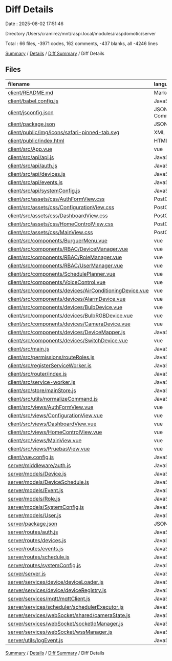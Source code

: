 # Diff Details

Date : 2025-08-02 17:51:46

Directory /Users/cramirez/mnt/raspi.local/modules/raspdomotic/server

Total : 66 files,  -3971 codes, 162 comments, -437 blanks, all -4246 lines

[Summary](results.md) / [Details](details.md) / [Diff Summary](diff.md) / Diff Details

## Files
| filename | language | code | comment | blank | total |
| :--- | :--- | ---: | ---: | ---: | ---: |
| [client/README.md](/client/README.md) | Markdown | -19 | 0 | -6 | -25 |
| [client/babel.config.js](/client/babel.config.js) | JavaScript | -5 | 0 | -1 | -6 |
| [client/jsconfig.json](/client/jsconfig.json) | JSON with Comments | -19 | 0 | -1 | -20 |
| [client/package.json](/client/package.json) | JSON | -56 | 0 | -1 | -57 |
| [client/public/img/icons/safari-pinned-tab.svg](/client/public/img/icons/safari-pinned-tab.svg) | XML | -3 | 0 | -1 | -4 |
| [client/public/index.html](/client/public/index.html) | HTML | -22 | -1 | -1 | -24 |
| [client/src/App.vue](/client/src/App.vue) | vue | -34 | 0 | -4 | -38 |
| [client/src/api/api.js](/client/src/api/api.js) | JavaScript | -26 | -32 | -9 | -67 |
| [client/src/api/auth.js](/client/src/api/auth.js) | JavaScript | -138 | -10 | -22 | -170 |
| [client/src/api/devices.js](/client/src/api/devices.js) | JavaScript | -34 | -1 | -5 | -40 |
| [client/src/api/events.js](/client/src/api/events.js) | JavaScript | -13 | -2 | -2 | -17 |
| [client/src/api/systemConfig.js](/client/src/api/systemConfig.js) | JavaScript | -19 | -2 | -2 | -23 |
| [client/src/assets/css/AuthFormView.css](/client/src/assets/css/AuthFormView.css) | PostCSS | -115 | -7 | -17 | -139 |
| [client/src/assets/css/ConfigurationView.css](/client/src/assets/css/ConfigurationView.css) | PostCSS | -278 | -13 | -49 | -340 |
| [client/src/assets/css/DashboardView.css](/client/src/assets/css/DashboardView.css) | PostCSS | -146 | -14 | -23 | -183 |
| [client/src/assets/css/HomeControlView.css](/client/src/assets/css/HomeControlView.css) | PostCSS | -111 | -21 | -17 | -149 |
| [client/src/assets/css/MainView.css](/client/src/assets/css/MainView.css) | PostCSS | -97 | -7 | -14 | -118 |
| [client/src/components/BurguerMenu.vue](/client/src/components/BurguerMenu.vue) | vue | -113 | -2 | -15 | -130 |
| [client/src/components/RBAC/DeviceManager.vue](/client/src/components/RBAC/DeviceManager.vue) | vue | -389 | -2 | -58 | -449 |
| [client/src/components/RBAC/RoleManager.vue](/client/src/components/RBAC/RoleManager.vue) | vue | -292 | -2 | -52 | -346 |
| [client/src/components/RBAC/UserManager.vue](/client/src/components/RBAC/UserManager.vue) | vue | -612 | -4 | -101 | -717 |
| [client/src/components/SchedulePlanner.vue](/client/src/components/SchedulePlanner.vue) | vue | -148 | 0 | -20 | -168 |
| [client/src/components/VoiceControl.vue](/client/src/components/VoiceControl.vue) | vue | -301 | -4 | -49 | -354 |
| [client/src/components/devices/AirConditioningDevice.vue](/client/src/components/devices/AirConditioningDevice.vue) | vue | -378 | -5 | -58 | -441 |
| [client/src/components/devices/AlarmDevice.vue](/client/src/components/devices/AlarmDevice.vue) | vue | -170 | -2 | -24 | -196 |
| [client/src/components/devices/BulbDevice.vue](/client/src/components/devices/BulbDevice.vue) | vue | -308 | -3 | -57 | -368 |
| [client/src/components/devices/BulbRGBDevice.vue](/client/src/components/devices/BulbRGBDevice.vue) | vue | -434 | -6 | -78 | -518 |
| [client/src/components/devices/CameraDevice.vue](/client/src/components/devices/CameraDevice.vue) | vue | -132 | 0 | -19 | -151 |
| [client/src/components/devices/DeviceMapper.js](/client/src/components/devices/DeviceMapper.js) | JavaScript | -8 | -2 | -4 | -14 |
| [client/src/components/devices/SwitchDevice.vue](/client/src/components/devices/SwitchDevice.vue) | vue | -368 | -3 | -56 | -427 |
| [client/src/main.js](/client/src/main.js) | JavaScript | -34 | -8 | -11 | -53 |
| [client/src/permissions/routeRoles.js](/client/src/permissions/routeRoles.js) | JavaScript | -3 | -1 | 0 | -4 |
| [client/src/registerServiceWorker.js](/client/src/registerServiceWorker.js) | JavaScript | -33 | -6 | -4 | -43 |
| [client/src/router/index.js](/client/src/router/index.js) | JavaScript | -47 | -9 | -9 | -65 |
| [client/src/service-worker.js](/client/src/service-worker.js) | JavaScript | -20 | 0 | -5 | -25 |
| [client/src/store/mainStore.js](/client/src/store/mainStore.js) | JavaScript | -136 | -12 | -25 | -173 |
| [client/src/utils/normalizeCommand.js](/client/src/utils/normalizeCommand.js) | JavaScript | -33 | -10 | -10 | -53 |
| [client/src/views/AuthFormView.vue](/client/src/views/AuthFormView.vue) | vue | -134 | -8 | -24 | -166 |
| [client/src/views/ConfigurationView.vue](/client/src/views/ConfigurationView.vue) | vue | -292 | -7 | -57 | -356 |
| [client/src/views/DashboardView.vue](/client/src/views/DashboardView.vue) | vue | -243 | -7 | -40 | -290 |
| [client/src/views/HomeControlView.vue](/client/src/views/HomeControlView.vue) | vue | -179 | -2 | -30 | -211 |
| [client/src/views/MainView.vue](/client/src/views/MainView.vue) | vue | -93 | -3 | -15 | -111 |
| [client/src/views/PruebasView.vue](/client/src/views/PruebasView.vue) | vue | -71 | 0 | -8 | -79 |
| [client/vue.config.js](/client/vue.config.js) | JavaScript | -43 | -24 | -4 | -71 |
| [server/middleware/auth.js](/server/middleware/auth.js) | JavaScript | 62 | 7 | 16 | 85 |
| [server/models/Device.js](/server/models/Device.js) | JavaScript | 9 | 0 | 2 | 11 |
| [server/models/DeviceSchedule.js](/server/models/DeviceSchedule.js) | JavaScript | 15 | 0 | 3 | 18 |
| [server/models/Event.js](/server/models/Event.js) | JavaScript | 25 | 0 | 2 | 27 |
| [server/models/Role.js](/server/models/Role.js) | JavaScript | 7 | 0 | 2 | 9 |
| [server/models/SystemConfig.js](/server/models/SystemConfig.js) | JavaScript | 7 | 0 | 2 | 9 |
| [server/models/User.js](/server/models/User.js) | JavaScript | 27 | 3 | 4 | 34 |
| [server/package.json](/server/package.json) | JSON | 33 | 0 | 1 | 34 |
| [server/routes/auth.js](/server/routes/auth.js) | JavaScript | 438 | 79 | 122 | 639 |
| [server/routes/devices.js](/server/routes/devices.js) | JavaScript | 462 | 121 | 141 | 724 |
| [server/routes/events.js](/server/routes/events.js) | JavaScript | 88 | 29 | 18 | 135 |
| [server/routes/schedule.js](/server/routes/schedule.js) | JavaScript | 34 | 2 | 8 | 44 |
| [server/routes/systemConfig.js](/server/routes/systemConfig.js) | JavaScript | 87 | 14 | 19 | 120 |
| [server/server.js](/server/server.js) | JavaScript | 85 | 28 | 21 | 134 |
| [server/services/device/deviceLoader.js](/server/services/device/deviceLoader.js) | JavaScript | 47 | 4 | 12 | 63 |
| [server/services/device/deviceRegistry.js](/server/services/device/deviceRegistry.js) | JavaScript | 78 | 2 | 22 | 102 |
| [server/services/mqtt/mqttClient.js](/server/services/mqtt/mqttClient.js) | JavaScript | 243 | 60 | 65 | 368 |
| [server/services/scheduler/schedulerExecutor.js](/server/services/scheduler/schedulerExecutor.js) | JavaScript | 114 | 6 | 30 | 150 |
| [server/services/webSocket/shared/cameraState.js](/server/services/webSocket/shared/cameraState.js) | JavaScript | 39 | 8 | 10 | 57 |
| [server/services/webSocket/socketIoManager.js](/server/services/webSocket/socketIoManager.js) | JavaScript | 172 | 29 | 48 | 249 |
| [server/services/webSocket/wssManager.js](/server/services/webSocket/wssManager.js) | JavaScript | 92 | 12 | 21 | 125 |
| [server/utils/logEvent.js](/server/utils/logEvent.js) | JavaScript | 14 | 0 | 2 | 16 |

[Summary](results.md) / [Details](details.md) / [Diff Summary](diff.md) / Diff Details